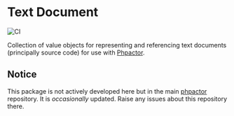Text Document
=============

![CI](https://github.com/phpactor/text-document/workflows/CI/badge.svg)

Collection of value objects for representing and referencing text documents
(principally source code) for use with [Phpactor](https://phpactor/phpactor).

Notice
------

This package is not actively developed here but in the main
[phpactor](https://github.com/phpactor/phpactor) repository. It is
_occasionally_ updated. Raise any issues about this repository there.
